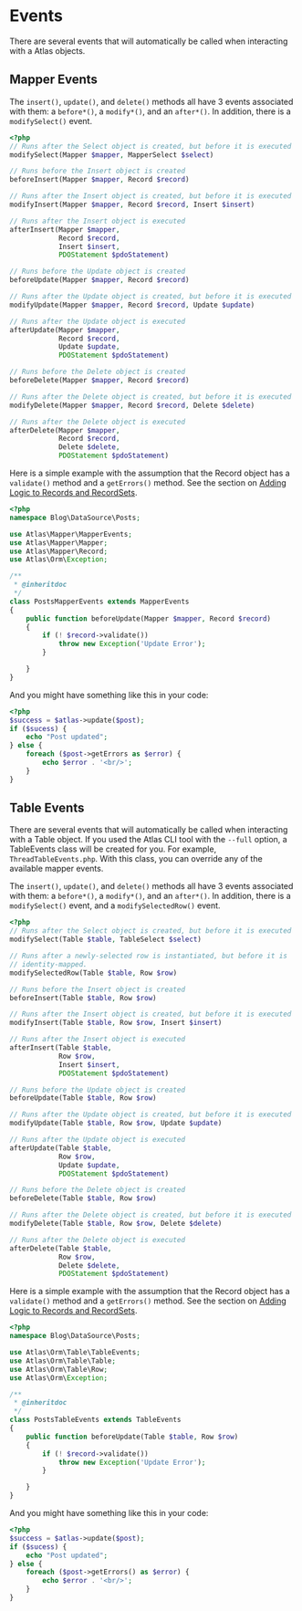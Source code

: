 # Events

There are several events that will automatically be called when interacting with a
Atlas objects.

## Mapper Events

The `insert()`, `update()`, and `delete()` methods all have 3 events associated
with them: a `before*()`, a `modify*()`, and an `after*()`. In addition, there
is a `modifySelect()` event.

```php
<?php
// Runs after the Select object is created, but before it is executed
modifySelect(Mapper $mapper, MapperSelect $select)

// Runs before the Insert object is created
beforeInsert(Mapper $mapper, Record $record)

// Runs after the Insert object is created, but before it is executed
modifyInsert(Mapper $mapper, Record $record, Insert $insert)

// Runs after the Insert object is executed
afterInsert(Mapper $mapper,
            Record $record,
            Insert $insert,
            PDOStatement $pdoStatement)

// Runs before the Update object is created
beforeUpdate(Mapper $mapper, Record $record)

// Runs after the Update object is created, but before it is executed
modifyUpdate(Mapper $mapper, Record $record, Update $update)

// Runs after the Update object is executed
afterUpdate(Mapper $mapper,
            Record $record,
            Update $update,
            PDOStatement $pdoStatement)

// Runs before the Delete object is created
beforeDelete(Mapper $mapper, Record $record)

// Runs after the Delete object is created, but before it is executed
modifyDelete(Mapper $mapper, Record $record, Delete $delete)

// Runs after the Delete object is executed
afterDelete(Mapper $mapper,
            Record $record,
            Delete $delete,
            PDOStatement $pdoStatement)
```

Here is a simple example with the assumption that the Record object has a
`validate()` method and a `getErrors()` method. See the section on [Adding Logic
to Records and RecordSets](behavior.html).

```php
<?php
namespace Blog\DataSource\Posts;

use Atlas\Mapper\MapperEvents;
use Atlas\Mapper\Mapper;
use Atlas\Mapper\Record;
use Atlas\Orm\Exception;

/**
 * @inheritdoc
 */
class PostsMapperEvents extends MapperEvents
{
    public function beforeUpdate(Mapper $mapper, Record $record)
    {
        if (! $record->validate())
            throw new Exception('Update Error');
        }

    }
}
```

And you might have something like this in your code:

```php
<?php
$success = $atlas->update($post);
if ($sucess) {
    echo "Post updated";
} else {
    foreach ($post->getErrors as $error) {
        echo $error . '<br/>';
    }
}
```

## Table Events

There are several events that will automatically be called when interacting with a
Table object. If you used the Atlas CLI tool with the `--full` option, a
TableEvents class will be created for you. For example, `ThreadTableEvents.php`.
With this class, you can override any of the available mapper events.

The `insert()`, `update()`, and `delete()` methods all have 3 events associated
with them: a `before*()`, a `modify*()`, and an `after*()`. In addition, there
is a `modifySelect()` event, and a `modifySelectedRow()` event.

```php
<?php
// Runs after the Select object is created, but before it is executed
modifySelect(Table $table, TableSelect $select)

// Runs after a newly-selected row is instantiated, but before it is
// identity-mapped.
modifySelectedRow(Table $table, Row $row)

// Runs before the Insert object is created
beforeInsert(Table $table, Row $row)

// Runs after the Insert object is created, but before it is executed
modifyInsert(Table $table, Row $row, Insert $insert)

// Runs after the Insert object is executed
afterInsert(Table $table,
            Row $row,
            Insert $insert,
            PDOStatement $pdoStatement)

// Runs before the Update object is created
beforeUpdate(Table $table, Row $row)

// Runs after the Update object is created, but before it is executed
modifyUpdate(Table $table, Row $row, Update $update)

// Runs after the Update object is executed
afterUpdate(Table $table,
            Row $row,
            Update $update,
            PDOStatement $pdoStatement)

// Runs before the Delete object is created
beforeDelete(Table $table, Row $row)

// Runs after the Delete object is created, but before it is executed
modifyDelete(Table $table, Row $row, Delete $delete)

// Runs after the Delete object is executed
afterDelete(Table $table,
            Row $row,
            Delete $delete,
            PDOStatement $pdoStatement)
```

Here is a simple example with the assumption that the Record object has a
`validate()` method and a `getErrors()` method. See the section on [Adding Logic
to Records and RecordSets](behavior.html).

```php
<?php
namespace Blog\DataSource\Posts;

use Atlas\Orm\Table\TableEvents;
use Atlas\Orm\Table\Table;
use Atlas\Orm\Table\Row;
use Atlas\Orm\Exception;

/**
 * @inheritdoc
 */
class PostsTableEvents extends TableEvents
{
    public function beforeUpdate(Table $table, Row $row)
    {
        if (! $record->validate())
            throw new Exception('Update Error');
        }

    }
}
```

And you might have something like this in your code:

```php
<?php
$success = $atlas->update($post);
if ($sucess) {
    echo "Post updated";
} else {
    foreach ($post->getErrors() as $error) {
        echo $error . '<br/>';
    }
}
```
